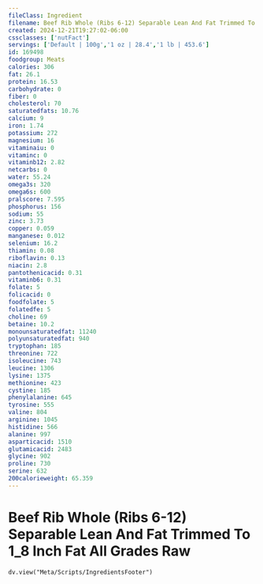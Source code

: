 ```yaml
---
fileClass: Ingredient
filename: Beef Rib Whole (Ribs 6-12) Separable Lean And Fat Trimmed To 1_8 Inch Fat All Grades Raw
created: 2024-12-21T19:27:02-06:00
cssclasses: ['nutFact']
servings: ['Default | 100g','1 oz | 28.4','1 lb | 453.6']
id: 169498
foodgroup: Meats
calories: 306
fat: 26.1
protein: 16.53
carbohydrate: 0
fiber: 0
cholesterol: 70
saturatedfats: 10.76
calcium: 9
iron: 1.74
potassium: 272
magnesium: 16
vitaminaiu: 0
vitaminc: 0
vitaminb12: 2.82
netcarbs: 0
water: 55.24
omega3s: 320
omega6s: 600
pralscore: 7.595
phosphorus: 156
sodium: 55
zinc: 3.73
copper: 0.059
manganese: 0.012
selenium: 16.2
thiamin: 0.08
riboflavin: 0.13
niacin: 2.8
pantothenicacid: 0.31
vitaminb6: 0.31
folate: 5
folicacid: 0
foodfolate: 5
folatedfe: 5
choline: 69
betaine: 10.2
monounsaturatedfat: 11240
polyunsaturatedfat: 940
tryptophan: 185
threonine: 722
isoleucine: 743
leucine: 1306
lysine: 1375
methionine: 423
cystine: 185
phenylalanine: 645
tyrosine: 555
valine: 804
arginine: 1045
histidine: 566
alanine: 997
asparticacid: 1510
glutamicacid: 2483
glycine: 902
proline: 730
serine: 632
200calorieweight: 65.359
---
```


# Beef Rib Whole (Ribs 6-12) Separable Lean And Fat Trimmed To 1_8 Inch Fat All Grades Raw

```dataviewjs
dv.view("Meta/Scripts/IngredientsFooter")
```
